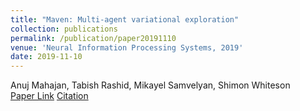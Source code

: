 ```yaml
---
title: "Maven: Multi-agent variational exploration"
collection: publications
permalink: /publication/paper20191110
venue: 'Neural Information Processing Systems, 2019'
date: 2019-11-10
---
```

Anuj Mahajan, Tabish Rashid, Mikayel Samvelyan, Shimon Whiteson\
[Paper Link](http://anuj-mahajan.github.io/files/maven.pdf)    [Citation](/bibtex/paper6.html)
